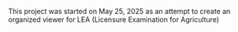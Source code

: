 This project was started on May 25, 2025 as an attempt to create an organized viewer for LEA (Licensure Examination for Agriculture)

